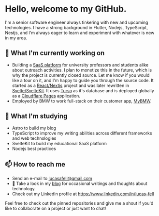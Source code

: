 # Hello, welcome to my GitHub.

I'm a senior software engineer always tinkering with new and upcoming technologies. I have a strong background in Flutter, Nodejs, TypeScript, Nestjs, and I'm always eager to learn and experiment with whatever is new in my area.

## 🔭 What I'm currently working on

- Building a [SaaS platform](https://extensipro.com/en-US/activities) for university professors and students alike about outreach activities. I plan to monetize this in the future, which is why the project is currently closed source. Let me know if you would like a tour on it, and I'm happy to guide you through the source code. It started as a [React/Nextjs](https://nextjs.org/) project and was later rewritten in [Svelte/SvelteKit](https://svelte.dev/). It uses [Turso](https://turso.tech/) as it's database and is deployed globally as a [Cloudflare Pages](https://pages.cloudflare.com/) application.
- Employed by BMW to work full-stack on their customer app, [MyBMW](https://flutter.dev/showcase/bmw).

## 🌱 What I'm studying

- Astro to build my blog
- TypeScript to improve my writing abilities across different frameworks and web technologies
- SvelteKit to build my educational SaaS platform
- Nodejs best practices

## 📫 How to reach me

- Send an e-mail to lucasafell@gmail.com
- 📝 Take a look in my [blog](https://fell.pages.dev) for occasional writings and thoughts about technology.
- Check out my LinkedIn profile at https://www.linkedin.com/in/lucas-fell

Feel free to check out the pinned repositories and give me a shout if you'd like to collaborate on a project or just want to chat!
